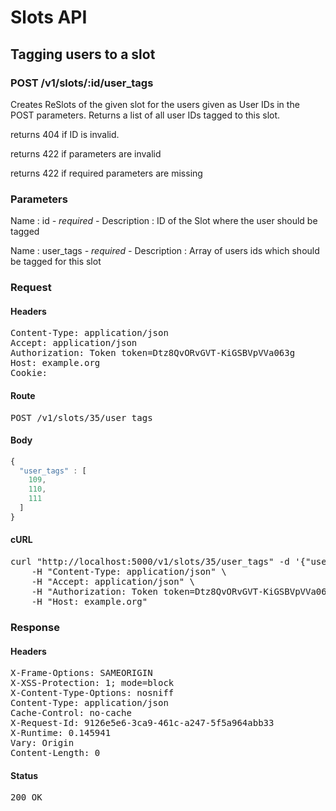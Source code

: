 # Slots API

## Tagging users to a slot

### POST /v1/slots/:id/user_tags

Creates ReSlots of the given slot for the users given as User IDs in the POST parameters. Returns a list of all user IDs tagged to this slot.

returns 404 if ID is invalid.

returns 422 if parameters are invalid

returns 422 if required parameters are missing

### Parameters

Name : id *- required -*
Description : ID of the Slot where the user should be tagged

Name : user_tags *- required -*
Description : Array of users ids which should be tagged for this slot

### Request

#### Headers

<pre>Content-Type: application/json
Accept: application/json
Authorization: Token token=Dtz8QvORvGVT-KiGSBVpVVa063g
Host: example.org
Cookie: </pre>

#### Route

<pre>POST /v1/slots/35/user_tags</pre>

#### Body
```javascript
{
  "user_tags" : [
    109,
    110,
    111
  ]
}
```


#### cURL

<pre class="request">curl &quot;http://localhost:5000/v1/slots/35/user_tags&quot; -d &#39;{&quot;user_tags&quot;:[109,110,111]}&#39; -X POST \
	-H &quot;Content-Type: application/json&quot; \
	-H &quot;Accept: application/json&quot; \
	-H &quot;Authorization: Token token=Dtz8QvORvGVT-KiGSBVpVVa063g&quot; \
	-H &quot;Host: example.org&quot;</pre>

### Response

#### Headers

<pre>X-Frame-Options: SAMEORIGIN
X-XSS-Protection: 1; mode=block
X-Content-Type-Options: nosniff
Content-Type: application/json
Cache-Control: no-cache
X-Request-Id: 9126e5e6-3ca9-461c-a247-5f5a964abb33
X-Runtime: 0.145941
Vary: Origin
Content-Length: 0</pre>

#### Status

<pre>200 OK</pre>

